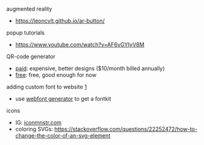 augmented reality
 * https://leoncvlt.github.io/ar-button/

popup tutorials
 * https://www.youtube.com/watch?v=AF6vGYIyV8M

 QR-code generator
  * [paid](https://app.qr-code-generator.com/): expensive, better designs ($10/month billed annually)
  * [free](https://www.qrcode-monkey.com/): free, good enough for now

adding custom font to website [1](https://www.pagecloud.com/blog/how-to-add-custom-fonts-to-any-website)
 * use [webfont generator](https://www.fontsquirrel.com/tools/webfont-generator) to get a fontkit


icons
 * IG: [iconmnstr.com](https://iconmonstr.com/instagram-11-svg/) 
 * coloring SVGs: https://stackoverflow.com/questions/22252472/how-to-change-the-color-of-an-svg-element
